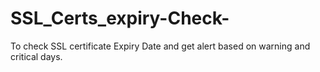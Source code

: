 # SSL_Certs_expiry-Check-
To check SSL certificate Expiry Date and get alert based on warning and critical days.
